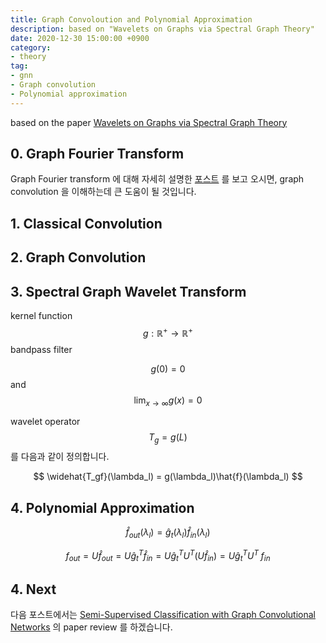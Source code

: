 ```yaml
---
title: Graph Convoloution and Polynomial Approximation
description: based on "Wavelets on Graphs via Spectral Graph Theory"
date: 2020-12-30 15:00:00 +0900
category:
- theory
tag:
- gnn
- Graph convolution
- Polynomial approximation
---
```




based on the paper [Wavelets on Graphs via Spectral Graph Theory](https://arxiv.org/pdf/0912.3848.pdf)



## 0. Graph Fourier Transform



Graph Fourier transform 에 대해 자세히 설명한 [포스트](https://harryjo97.github.io/theory/Graph-Fourier-Transform/) 를 보고 오시면, graph convolution 을 이해하는데 큰 도움이 될 것입니다.



## 1. Classical Convolution









## 2. Graph Convolution







## 3. Spectral Graph Wavelet Transform



kernel function $$ g:\mathbb{R}^+ \rightarrow \mathbb{R}^+$$ bandpass filter

$$g(0) = 0$$ and $$ \lim_{x\rightarrow\infty}g(x) = 0$$ 



wavelet operator $$T_g = g(L)$$ 를 다음과 같이 정의합니다.


$$
\widehat{T_gf}(\lambda_l) = g(\lambda_l)\hat{f}(\lambda_l)
$$






## 4. Polynomial Approximation




$$
\hat{f}_{out}(\lambda_l) = \hat{g}_t(\lambda_l)\hat{f}_{in}(\lambda_l)
$$

$$
f_{out} = U\hat{f}_{out}
= U\hat{g}_t^T\hat{f}_{in} 
= U\hat{g}_t^TU^T (U\hat{f}_{in})
= U\hat{g}_t^TU^T\;f_{in}
$$




## 4. Next

다음 포스트에서는 [Semi-Supervised Classification with Graph Convolutional Networks](https://arxiv.org/pdf/1609.02907.pdf) 의 paper review 를 하겠습니다.

